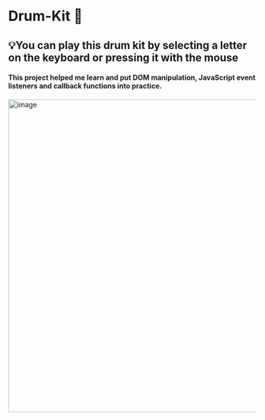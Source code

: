 # Drum-Kit 🥁
## 💡You can play this drum kit by selecting a letter on the keyboard or pressing it with the mouse
#### This project helped me learn and put DOM manipulation, JavaScript event listeners and callback functions into practice.
<img width="634" alt="image" src="https://user-images.githubusercontent.com/76753930/211174143-00cb1de3-36a0-4690-bc87-3ec0e59adcbd.png">

